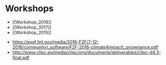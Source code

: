 Workshops
=========

-   \[\[Workshop\_2018\]\]
-   \[\[Workshop\_2017\]\]
-   \[\[Workshop\_2015\]\]

<!-- -->

-   https://esgf.llnl.gov/media/2016-F2F/7-12-2016/community\_software/F2F-2016-climate4impact\_provenance.pdf
-   http://www.clipc.eu/media/clipc/org/documents/deliverables/clipc-d4.3-final.pdf

